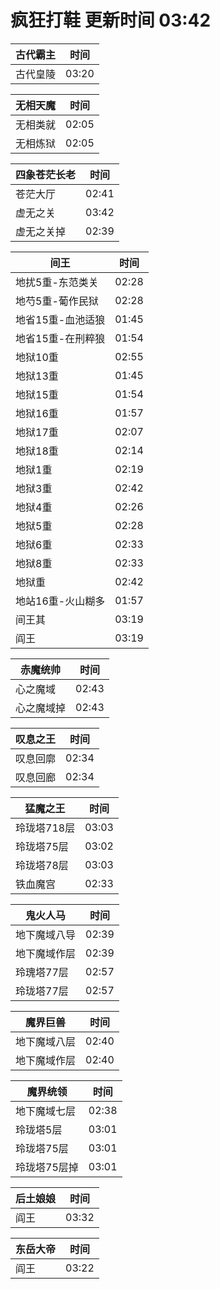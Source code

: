# 疯狂打鞋 更新时间 03:42

| 古代霸主   | 时间    |
|--------|-------|
| 古代皇陵 | 03:20 |

| 无相天魔   | 时间    |
|--------|-------|
| 无相类就 | 02:05 |
| 无相炼狱 | 02:05 |

| 四象苍茫长老   | 时间    |
|--------|-------|
| 苍茫大厅 | 02:41 |
| 虚无之关 | 03:42 |
| 虚无之关掉 | 02:39 |

| 间王   | 时间    |
|--------|-------|
| 地扰5重-东范类关 | 02:28 |
| 地芍5重-葡作民狱 | 02:28 |
| 地省15重-血池适狼 | 01:45 |
| 地省15重-在刑粹狼 | 01:54 |
| 地狱10重 | 02:55 |
| 地狱13重 | 01:45 |
| 地狱15重 | 01:54 |
| 地狱16重 | 01:57 |
| 地狱17重 | 02:07 |
| 地狱18重 | 02:14 |
| 地狱1重 | 02:19 |
| 地狱3重 | 02:42 |
| 地狱4重 | 02:26 |
| 地狱5重 | 02:28 |
| 地狱6重 | 02:33 |
| 地狱8重 | 02:33 |
| 地狱重 | 02:42 |
| 地站16重-火山糊多 | 01:57 |
| 间王其 | 03:19 |
| 阎王 | 03:19 |

| 赤魔统帅   | 时间    |
|--------|-------|
| 心之魔域 | 02:43 |
| 心之魔域掉 | 02:43 |

| 叹息之王   | 时间    |
|--------|-------|
| 叹息回廓 | 02:34 |
| 叹息回廊 | 02:34 |

| 猛魔之王   | 时间    |
|--------|-------|
| 玲珑塔718层 | 03:03 |
| 玲珑塔75层 | 03:02 |
| 玲珑塔78层 | 03:03 |
| 铁血魔宫 | 02:33 |

| 鬼火人马   | 时间    |
|--------|-------|
| 地下魔域八导 | 02:39 |
| 地下魔域作层 | 02:39 |
| 玲瑰塔77层 | 02:57 |
| 玲珑塔77层 | 02:57 |

| 魔界巨兽   | 时间    |
|--------|-------|
| 地下魔域八层 | 02:40 |
| 地下魔域作层 | 02:40 |

| 魔界统领   | 时间    |
|--------|-------|
| 地下魔域七层 | 02:38 |
| 玲珑塔5层 | 03:01 |
| 玲珑塔75层 | 03:01 |
| 玲珑塔75层掉 | 03:01 |

| 后土娘娘   | 时间    |
|--------|-------|
| 阎王 | 03:32 |

| 东岳大帝   | 时间    |
|--------|-------|
| 阎王 | 03:22 |